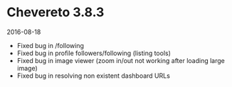 # Chevereto 3.8.3

2016-08-18

- Fixed bug in /following
- Fixed bug in profile followers/following (listing tools)
- Fixed bug in image viewer (zoom in/out not working after loading large image)
- Fixed bug in resolving non existent dashboard URLs
